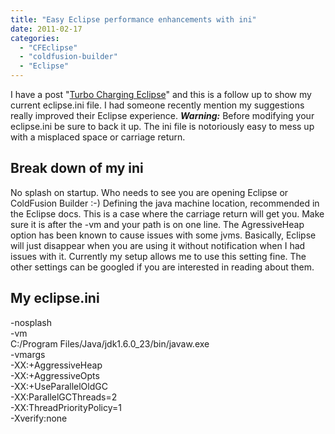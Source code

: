 ```yaml
---
title: "Easy Eclipse performance enhancements with ini"
date: 2011-02-17
categories: 
  - "CFEclipse"
  - "coldfusion-builder"
  - "Eclipse"
---
```


I have a post "[Turbo Charging Eclipse](http://mikehenke.com/post.cfm/Turbo-charging-Eclipse)" and this is a follow up to show my current eclipse.ini file. I had someone recently mention my suggestions really improved their Eclipse experience. _**Warning:**_ Before modifying your eclipse.ini be sure to back it up. The ini file is notoriously easy to mess up with a misplaced space or carriage return.

## Break down of my ini  

No splash on startup. Who needs to see you are opening Eclipse or ColdFusion Builder :-) Defining the java machine location, recommended in the Eclipse docs. This is a case where the carriage return will get you. Make sure it is after the -vm and your path is on one line. The AgressiveHeap option has been known to cause issues with some jvms. Basically, Eclipse will just disappear when you are using it without notification when I had issues with it. Currently my setup allows me to use this setting fine. The other settings can be googled if you are interested in reading about them.

## My eclipse.ini  

\-nosplash  
\-vm  
C:/Program Files/Java/jdk1.6.0\_23/bin/javaw.exe  
\-vmargs  
\-XX:+AggressiveHeap  
\-XX:+AggressiveOpts  
\-XX:+UseParallelOldGC  
\-XX:ParallelGCThreads=2  
\-XX:ThreadPriorityPolicy=1  
\-Xverify:none
